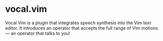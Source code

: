 <!--
	FILENAME: README.md
	AUTHOR: Zachary Krepelka
	DATE: Sunday, January 21st, 2024

	https://github.com/zachary-krepelka/vocal-vim
-->

# vocal.vim

Vocal Vim is a plugin that integrates speech synthesis into the Vim text editor.
It introduces an operator that accepts the full range of Vim motions &mdash; an
operator that talks to you!
